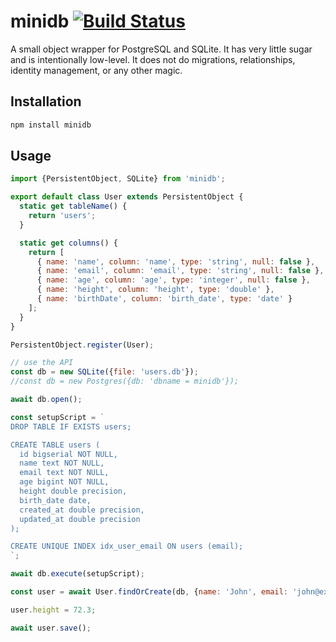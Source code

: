 # minidb [![Build Status](https://www.travis-ci.com/zhm/minidb.svg?branch=master)](https://www.travis-ci.com/zhm/minidb)

A small object wrapper for PostgreSQL and SQLite. It has very little sugar and is intentionally low-level. It does not do migrations, relationships, identity management, or any other magic.

## Installation

```sh
npm install minidb
```

## Usage

```js
import {PersistentObject, SQLite} from 'minidb';

export default class User extends PersistentObject {
  static get tableName() {
    return 'users';
  }

  static get columns() {
    return [
      { name: 'name', column: 'name', type: 'string', null: false },
      { name: 'email', column: 'email', type: 'string', null: false },
      { name: 'age', column: 'age', type: 'integer', null: false },
      { name: 'height', column: 'height', type: 'double' },
      { name: 'birthDate', column: 'birth_date', type: 'date' }
    ];
  }
}

PersistentObject.register(User);

// use the API
const db = new SQLite({file: 'users.db'});
//const db = new Postgres({db: 'dbname = minidb'});

await db.open();

const setupScript = `
DROP TABLE IF EXISTS users;

CREATE TABLE users (
  id bigserial NOT NULL,
  name text NOT NULL,
  email text NOT NULL,
  age bigint NOT NULL,
  height double precision,
  birth_date date,
  created_at double precision,
  updated_at double precision
);

CREATE UNIQUE INDEX idx_user_email ON users (email);
`;

await db.execute(setupScript);

const user = await User.findOrCreate(db, {name: 'John', email: 'john@example.com', age: 30});

user.height = 72.3;

await user.save();
```
